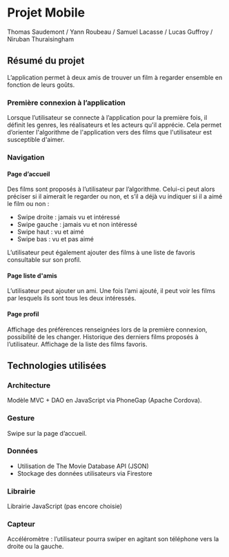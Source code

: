 # Projet Mobile

Thomas Saudemont / Yann Roubeau / Samuel Lacasse / Lucas Guffroy / Niruban Thuraisingham

## Résumé du projet

L’application permet à deux amis de trouver un film à regarder ensemble en fonction de leurs goûts. 

### Première connexion à l’application

Lorsque l’utilisateur se connecte à l’application pour la première fois, il définit les genres, les réalisateurs et les acteurs qu'il apprécie. Cela permet d’orienter l'algorithme de l'application vers des films que l'utilisateur est susceptible d'aimer.

### Navigation

#### Page d’accueil

Des films sont proposés à l’utilisateur par l’algorithme. Celui-ci peut alors préciser si il aimerait le regarder ou non, et s’il a déjà vu indiquer si il a aimé le film ou non : 

- Swipe droite : jamais vu et intéressé
- Swipe gauche : jamais vu et non intéressé
- Swipe haut : vu et aimé
- Swipe bas : vu et pas aimé

L’utilisateur peut également ajouter des films à une liste de favoris consultable sur son profil.

#### Page liste d'amis

L’utilisateur peut ajouter un ami. Une fois l’ami ajouté, il peut voir les films par lesquels ils sont tous les deux intéressés.

#### Page profil

Affichage des préférences renseignées lors de la première connexion, possibilité de les changer. Historique des derniers films proposés à l’utilisateur. Affichage de la liste des films favoris.

## Technologies utilisées

### Architecture

Modèle MVC + DAO en JavaScript via PhoneGap (Apache Cordova).

### Gesture

Swipe sur la page d’accueil.

### Données

- Utilisation de The Movie Database API (JSON)
- Stockage des données utilisateurs via Firestore

### Librairie

Librairie JavaScript (pas encore choisie)

### Capteur

Accéléromètre : l’utilisateur pourra swiper en agitant son téléphone vers la droite ou la gauche.